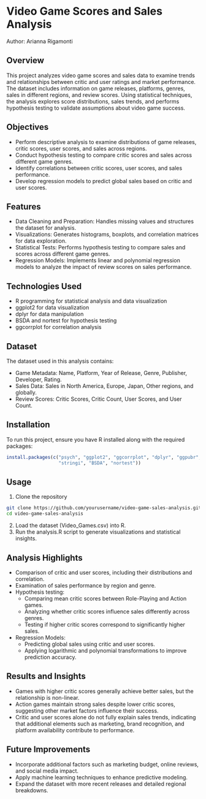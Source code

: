 # Video Game Scores and Sales Analysis

Author: Arianna Rigamonti

## Overview
This project analyzes video game scores and sales data to examine trends and relationships between critic and user ratings and market performance. The dataset includes information on game releases, platforms, genres, sales in different regions, and review scores. Using statistical techniques, the analysis explores score distributions, sales trends, and performs hypothesis testing to validate assumptions about video game success.

## Objectives
- Perform descriptive analysis to examine distributions of game releases, critic scores, user scores, and sales across regions.
- Conduct hypothesis testing to compare critic scores and sales across different game genres.
- Identify correlations between critic scores, user scores, and sales performance.
- Develop regression models to predict global sales based on critic and user scores.

## Features
- Data Cleaning and Preparation: Handles missing values and structures the dataset for analysis.
- Visualizations: Generates histograms, boxplots, and correlation matrices for data exploration.
- Statistical Tests: Performs hypothesis testing to compare sales and scores across different game genres.
- Regression Models: Implements linear and polynomial regression models to analyze the impact of review scores on sales performance.

## Technologies Used
- R programming for statistical analysis and data visualization
- ggplot2 for data visualization
- dplyr for data manipulation
- BSDA and nortest for hypothesis testing
- ggcorrplot for correlation analysis

## Dataset
The dataset used in this analysis contains:
- Game Metadata: Name, Platform, Year of Release, Genre, Publisher, Developer, Rating.
- Sales Data: Sales in North America, Europe, Japan, Other regions, and globally.
- Review Scores: Critic Scores, Critic Count, User Scores, and User Count.

## Installation
To run this project, ensure you have R installed along with the required packages:

```r
install.packages(c("psych", "ggplot2", "ggcorrplot", "dplyr", "ggpubr", "rlist", 
                   "stringi", "BSDA", "nortest"))
```

## Usage

1.	Clone the repository

```bash
git clone https://github.com/yourusername/video-game-sales-analysis.git
cd video-game-sales-analysis
```
2.	Load the dataset (Video_Games.csv) into R.
3.	Run the analysis.R script to generate visualizations and statistical insights.

## Analysis Highlights
- Comparison of critic and user scores, including their distributions and correlation.
- Examination of sales performance by region and genre.
- Hypothesis testing:
  - Comparing mean critic scores between Role-Playing and Action games.
  - Analyzing whether critic scores influence sales differently across genres.
  - Testing if higher critic scores correspond to significantly higher sales.
- Regression Models:
  - Predicting global sales using critic and user scores.
  - Applying logarithmic and polynomial transformations to improve prediction accuracy.

## Results and Insights
- Games with higher critic scores generally achieve better sales, but the relationship is non-linear.
- Action games maintain strong sales despite lower critic scores, suggesting other market factors influence their success.
- Critic and user scores alone do not fully explain sales trends, indicating that additional elements such as marketing, brand recognition, and platform availability contribute to performance.

## Future Improvements
- Incorporate additional factors such as marketing budget, online reviews, and social media impact.
- Apply machine learning techniques to enhance predictive modeling.
- Expand the dataset with more recent releases and detailed regional breakdowns.
